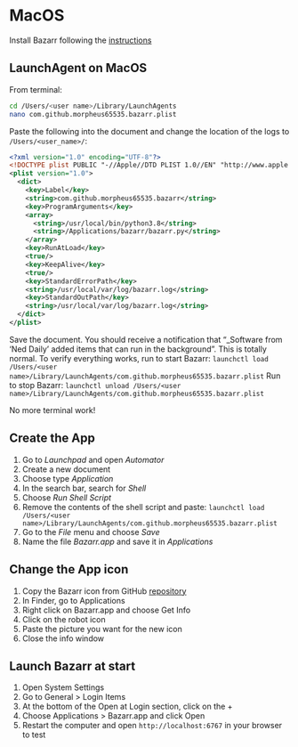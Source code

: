 # MacOS

Install Bazarr following the [instructions](../../Installation/MacOS/macos)

## LaunchAgent on MacOS

From terminal:

```bash
cd /Users/<user name>/Library/LaunchAgents
nano com.github.morpheus65535.bazarr.plist
```

Paste the following into the document and change the location of the logs to `/Users/<user_name>/`: 

```xml
<?xml version="1.0" encoding="UTF-8"?>
<!DOCTYPE plist PUBLIC "-//Apple//DTD PLIST 1.0//EN" "http://www.apple.com/DTDs/PropertyList-1.0.dtd">
<plist version="1.0">
  <dict>
    <key>Label</key>
    <string>com.github.morpheus65535.bazarr</string>
    <key>ProgramArguments</key>
    <array>
      <string>/usr/local/bin/python3.8</string>
      <string>/Applications/bazarr/bazarr.py</string>
    </array>
    <key>RunAtLoad</key>
    <true/>
    <key>KeepAlive</key>
    <true/>
    <key>StandardErrorPath</key>
    <string>/usr/local/var/log/bazarr.log</string>
    <key>StandardOutPath</key>
    <string>/usr/local/var/log/bazarr.log</string>
  </dict>
</plist>
```

Save the document. You should receive a notification that “_Software from ‘Ned Daily’ added items that can run in the background”. This is totally normal.
To verify everything works, run to start Bazarr: `launchctl load /Users/<user name>/Library/LaunchAgents/com.github.morpheus65535.bazarr.plist`
Run to stop Bazarr: `launchctl unload /Users/<user name>/Library/LaunchAgents/com.github.morpheus65535.bazarr.plist`

No more terminal work!

## Create the App

1. Go to _Launchpad_ and open _Automator_
1. Create a new document
1. Choose type _Application_
1. In the search bar, search for _Shell_
1. Choose _Run Shell Script_
1. Remove the contents of the shell script and paste: `launchctl load /Users/<user name>/Library/LaunchAgents/com.github.morpheus65535.bazarr.plist`
1. Go to the _File_ menu and choose _Save_
1. Name the file _Bazarr.app_ and save it in _Applications_

## Change the App icon

1. Copy the Bazarr icon from GitHub [repository](https://raw.githubusercontent.com/morpheus65535/bazarr/master/frontend/public/images/logo128.png)
1. In Finder, go to Applications
1. Right click on Bazarr.app and choose Get Info
1. Click on the robot icon
1. Paste the picture you want for the new icon
1. Close the info window

## Launch Bazarr at start

1. Open System Settings
1. Go to General > Login Items
1. At the bottom of the Open at Login section, click on the +
1. Choose Applications > Bazarr.app and click Open
1. Restart the computer and open `http://localhost:6767` in your browser to test
